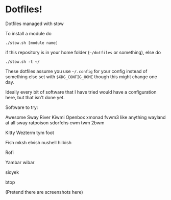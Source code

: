# Dotfiles!

Dotfiles managed with stow

To install a module do

```
./stow.sh [module name]
```
if this repository is in your home folder (`~/dotfiles` or something), else do

```
./stow.sh -t ~/
```

These dotfiles assume you use `~/.config` for your config instead of something else set with `$XDG_CONFIG_HOME` though this might change one day.

Ideally every bit of software that I have tried would have a configuration here, but that isn't done yet.

Software to try:

Awesome
Sway
River
Kiwmi
Openbox
xmonad
fvwm3
like anything wayland at all
sway
ratpoison
sdorfehs
cwm
twm
2bwm

Kitty
Wezterm
tym
foot

Fish
mksh
elvish
nushell
hilbish

Rofi

Yambar
wibar

sioyek

btop

(Pretend there are screenshots here)
